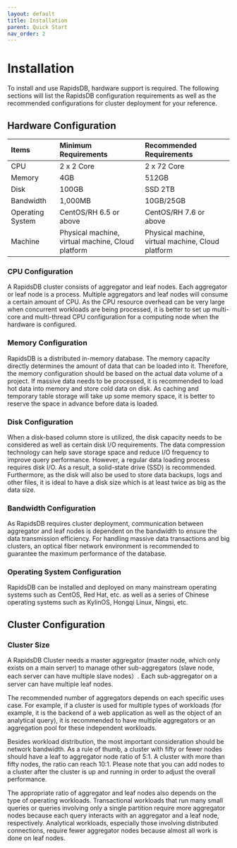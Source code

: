 ```yaml
---
layout: default
title: Installation
parent: Quick Start
nav_order: 2
---
```


# Installation

To install and use RapidsDB, hardware support is required. The following sections will list the RapidsDB configuration requirements as well as the recommended configurations for cluster deployment for your reference.

## Hardware Configuration

| Items            | Minimum Requirements                              | Recommended Requirements                          |
|:-----------------|:--------------------------------------------------|:--------------------------------------------------|
| CPU              | 2 x 2 Core                                        | 2 x 72 Core                                       |
| Memory           | 4GB                                               | 512GB                                             |
| Disk             | 100GB                                             | SSD 2TB                                           |
| Bandwidth        | 1,000MB                                           | 10GB/25GB                                         |
| Operating System | CentOS/RH 6.5 or above                            | CentOS/RH 7.6 or above                            |
| Machine          | Physical machine, virtual machine, Cloud platform | Physical machine, virtual machine, Cloud platform |

### CPU Configuration

A RapidsDB cluster consists of aggregator and leaf nodes. Each aggregator or leaf node is a process. Multiple aggregators and leaf nodes will consume a certain amount of CPU. As the CPU resource overhead can be very large when concurrent workloads are being processed, it is better to set up multi-core and multi-thread CPU configuration for a computing node when the hardware is configured.

### Memory Configuration

RapidsDB is a distributed in-memory database. The memory capacity directly determines the amount of data that can be loaded into it. Therefore, the memory configuration should be based on the actual data volume of a project. If massive data needs to be processed, it is recommended to load hot data into memory and store cold data on disk. As caching and temporary table storage will take up some memory space, it is better to reserve the space in advance before data is loaded.

### Disk Configuration

When a disk-based column store is utilized, the disk capacity needs to be considered as well as certain disk I/O requirements. The data compression technology can help save storage space and reduce I/O frequency to improve query performance. However, a regular data loading process requires disk I/O. As a result, a solid-state drive (SSD) is recommended. Furthermore, as the disk will also be used to store data backups, logs and other files, it is ideal to have a disk size which is at least twice as big as the data size.

### Bandwidth Configuration

As RapidsDB requires cluster deployment, communication between aggregator and leaf nodes is dependent on the bandwidth to ensure the data transmission efficiency. For handling massive data transactions and big clusters, an optical fiber network environment is recommended to guarantee the maximum performance of the database.

### Operating System Configuration

RapidsDB can be installed and deployed on many mainstream operating systems such as CentOS, Red Hat, etc. as well as a series of Chinese operating systems such as KylinOS, Hongqi Linux, Ningsi, etc.

## Cluster Configuration

### Cluster Size

A RapidsDB Cluster needs a master aggregator (master node, which only exists on a main server) to manage other sub-aggregators (slave node, each server can have multiple slave nodes）. Each sub-aggregator on a server can have multiple leaf nodes.

The recommended number of aggregators depends on each specific uses case. For example, if a cluster is used for multiple types of workloads (for example, it is the backend of a web application as well as the object of an analytical query), it is recommended to have multiple aggregators or an aggregation pool for these independent workloads.

Besides workload distribution, the most important consideration should be network bandwidth. As a rule of thumb, a cluster with fifty or fewer nodes should have a leaf to aggregator node ratio of 5:1. A cluster with more than fifty nodes, the ratio can reach 10:1. Please note that you can add nodes to a cluster after the cluster is up and running in order to adjust the overall performance.

The appropriate ratio of aggregator and leaf nodes also depends on the type of operating workloads. Transactional workloads that run many small queries or queries involving only a single partition require more aggregator nodes because each query interacts with an aggregator and a leaf node, respectively. Analytical workloads, especially those involving distributed connections, require fewer aggregator nodes because almost all work is done on leaf nodes.
